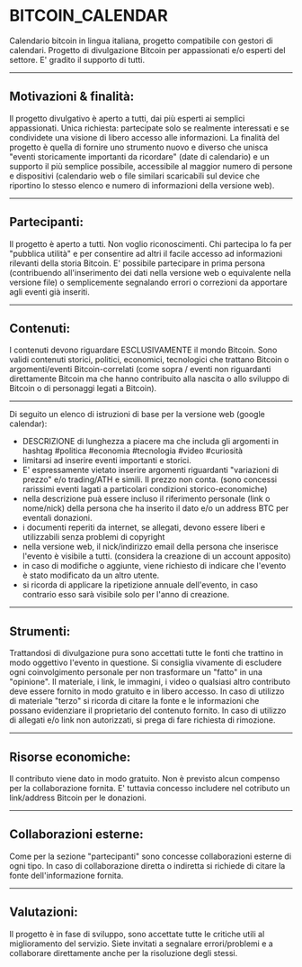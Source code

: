 # BITCOIN_CALENDAR
Calendario bitcoin in lingua italiana, progetto compatibile con gestori di calendari. 
Progetto di divulgazione Bitcoin per appassionati e/o esperti del settore. E' gradito il supporto di tutti.
***
## Motivazioni & finalità: 
Il progetto divulgativo è aperto a tutti, dai più esperti ai semplici appassionati. Unica richiesta: partecipate solo se realmente interessati e se condividete una visione di libero accesso alle informazioni. La finalità del progetto è quella di fornire uno strumento nuovo e diverso che unisca "eventi storicamente importanti da ricordare" (date di calendario) e un supporto il più semplice possibile, accessibile al maggior numero di persone e dispositivi (calendario web o file similari scaricabili sul device che riportino lo stesso elenco e numero di informazioni della versione web).
***
## Partecipanti:
Il progetto è aperto a tutti. Non voglio riconoscimenti. Chi partecipa lo fa per "pubblica utilità" e per consentire ad altri il facile accesso ad informazioni rilevanti della storia Bitcoin. E' possibile partecipare in prima persona (contribuendo all'inserimento dei dati nella versione web o equivalente nella versione file) o semplicemente segnalando errori o correzioni da apportare agli eventi già inseriti.
***
## Contenuti:
I contenuti devono riguardare ESCLUSIVAMENTE il mondo Bitcoin. Sono validi contenuti storici, politici, economici, tecnologici che trattano Bitcoin o argomenti/eventi Bitcoin-correlati (come sopra / eventi non riguardanti direttamente Bitcoin ma che hanno contribuito alla nascita o allo sviluppo di Bitcoin o di personaggi legati a Bitcoin).
***
Di seguito un elenco di istruzioni di base per la versione web (google calendar):
* DESCRIZIONE di lunghezza a piacere ma che includa gli argomenti in hashtag #politica #economia #tecnologia #video #curiosità
* limitarsi ad inserire eventi importanti e storici. 
* E' espressamente vietato inserire argomenti riguardanti "variazioni di prezzo" e/o trading/ATH e simili. Il prezzo non conta. (sono concessi rarissimi eventi lagati a particolari condizioni storico-economiche)
* nella descrizione puà essere incluso il riferimento personale (link o nome/nick) della persona che ha inserito il dato e/o un address BTC per eventali donazioni.
* i documenti reperiti da internet, se allegati, devono essere liberi e utilizzabili senza problemi di copyright
* nella versione web, il nick/indirizzo email della persona che inserisce l'evento è visibile a tutti. (considera la creazione di un account apposito)
* in caso di modifiche o aggiunte, viene richiesto di indicare che l'evento è stato modificato da un altro utente.
* si ricorda di applicare la ripetizione annuale dell'evento, in caso contrario esso sarà visibile solo per l'anno di creazione.
***
## Strumenti:
Trattandosi di divulgazione pura sono accettati tutte le fonti che trattino in modo oggettivo l'evento in questione. Si consiglia vivamente di escludere ogni coinvolgimento personale per non trasformare un "fatto" in una "opinione".
Il materiale, i link, le immagini, i video o qualsiasi altro contributo deve essere fornito in modo gratuito e in libero accesso. In caso di utilizzo di materiale "terzo" si ricorda di citare la fonte e le informazioni che possano evidenziare il proprietario del contenuto fornito.
In caso di utilizzo di allegati e/o link non autorizzati, si prega di fare richiesta di rimozione.
***
## Risorse economiche:
Il contributo viene dato in modo gratuito. Non è previsto alcun compenso per la collaborazione fornita.
E' tuttavia concesso includere nel cotributo un link/address Bitcoin per le donazioni.
***
## Collaborazioni esterne:
Come per la sezione "partecipanti" sono concesse collaborazioni esterne di ogni tipo. In caso di collaborazione diretta o indiretta si richiede di citare la fonte dell'informazione fornita.
***
## Valutazioni:
Il progetto è in fase di sviluppo, sono accettate tutte le critiche utili al miglioramento del servizio. Siete invitati a segnalare errori/problemi e a collaborare direttamente anche per la risoluzione degli stessi.
